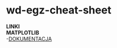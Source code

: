 # wd-egz-cheat-sheet
 **LINKI** <br>
 **MATPLOTLIB** <br> 
 -[DOKUMENTACJA](https://matplotlib.org/stable/contents.html)
 
